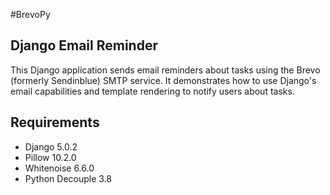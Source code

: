 #BrevoPy
## Django Email Reminder 

This Django application sends email reminders about tasks using the Brevo (formerly Sendinblue) SMTP service. It demonstrates how to use Django's email capabilities and template rendering to notify users about tasks.

## Requirements

- Django 5.0.2
- Pillow 10.2.0
- Whitenoise 6.6.0
- Python Decouple 3.8
